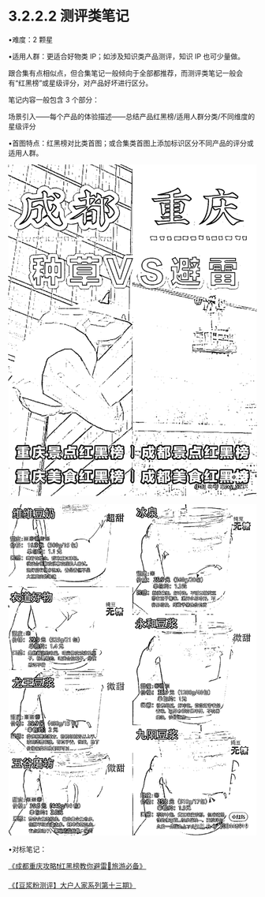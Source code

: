 # 3.2.2.2 测评类笔记

•难度：2 颗星

•适用人群：更适合好物类 IP；如涉及知识类产品测评，知识 IP 也可少量做。

跟合集有点相似点，但合集笔记一般倾向于全部都推荐，而测评类笔记一般会有“红黑榜”或星级评分，对产品好坏进行区分。

笔记内容一般包含 3 个部分：

场景引入——每个产品的体验描述——总结产品红黑榜/适用人群分类/不同维度的星级评分

•首图特点：红黑榜对比类首图；或合集类首图上添加标识区分不同产品的评分或适用人群。

![](img/53ef09dec42b65576a8f9ebfb216edf0.png)

![](img/106aec021e32feb56e2102e1e8a4272d.png)

•对标笔记：

[《成都重庆攻略❗红黑榜教你避雷👭旅游必备》](https://www.xiaohongshu.com/discovery/item/5f49011e00000000010062b8?xhsshare=WeixinSession&appuid=60059a990000000001006ec4&apptime=1642413120)

[《【豆浆粉测评】大户人家系列第十三期》](https://www.xiaohongshu.com/discovery/item/617ea001000000000102717a?xhsshare=WeixinSession&appuid=60059a990000000001006ec4&apptime=1642414617)